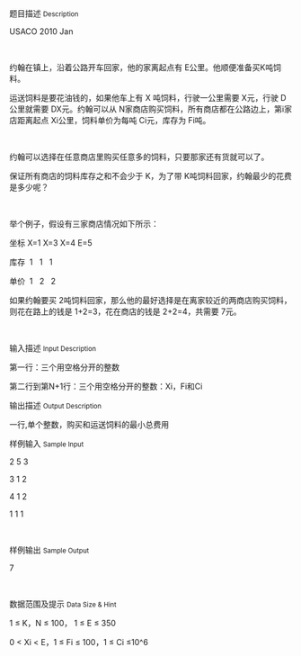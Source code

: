 <div class="panel panel-default">
<div class="area-title">
<span>
题目描述
<small>Description</small>
</span></div>
<div class="panel-body">

<p>USACO 2010 Jan</p><p><br></p><p>约翰在镇上，沿着公路开车回家，他的家离起点有 E公里。他顺便准备买K吨饲料。</p><p>运送饲料是要花油钱的，如果他车上有 X 吨饲料，行驶一公里需要 X元，行驶 D公里就需要 DX元。约翰可以从 N家商店购买饲料，所有商店都在公路边上，第i家店距离起点 Xi公里，饲料单价为每吨 Ci元，库存为 Fi吨。</p><p><br></p><p>约翰可以选择在任意商店里购买任意多的饲料，只要那家还有货就可以了。</p><p>保证所有商店的饲料库存之和不会少于 K，为了带 K吨饲料回家，约翰最少的花费是多少呢？</p><p><br></p><p>举个例子，假设有三家商店情况如下所示：</p><p>坐标 X=1 X=3 X=4 E=5</p><p>库存  1   1   1</p><p>单价  1   2   2</p><p>如果约翰要买 2吨饲料回家，那么他的最好选择是在离家较近的两商店购买饲料，则花在路上的钱是 1+2=3，花在商店的钱是 2+2=4，共需要 7元。</p><p><br></p>

</div>
</div>

<div class="panel panel-default">
<div class="area-title">
<span>
输入描述
<small>Input Description</small>
</span></div>
<div class="panel-body">
<p>第一行：三个用空格分开的整数</p><p>第二行到第N+1行：三个用空格分开的整数：Xi，Fi和Ci</p>

</div>
</div>
<div  class="panel panel-default">
<div class="area-title">
<span>
输出描述
<small>Output Description</small>
</span></div>
<div class="panel-body">

<p>一行,单个整数，购买和运送饲料的最小总费用</p>

</div>
</div>


<div class="panel panel-default">
<div class="area-title">
<span>
样例输入
<small>Sample Input</small>
</span></div>
<div class="panel-body">
<p>2 5 3</p><p>3 1 2</p><p>4 1 2</p><p>1 1 1</p><p><br></p>

</div>
</div>

<div class="panel panel-default">
<div class="area-title">
<span>
样例输出
<small>Sample Output</small>
</span></div>
<div class="panel-body">
<p>7</p><p><br></p>

</div>
</div>

<div class="panel panel-default">
<div class="area-title">
<span>
数据范围及提示
<small>Data Size & Hint</small>
</span></div>
<div class="panel-body">
<p style="">1 ≤ K，N ≤ 100， 1 ≤ E ≤ 350</p><p style="">0 &lt; Xi &lt; E，1 ≤ Fi ≤ 100，1 ≤ Ci ≤10^6</p><p><br></p>
</div>
</div>